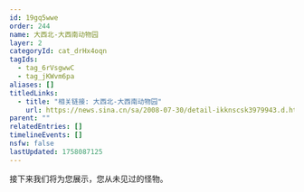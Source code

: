 ```yaml
---
id: 19gq5wwe
order: 244
name: 大西北-大西南动物园
layer: 2
categoryId: cat_drHx4oqn
tagIds:
  - tag_6rVsgwwC
  - tag_jKWvm6pa
aliases: []
titledLinks:
  - title: "相关链接: 大西北-大西南动物园"
    url: https://news.sina.cn/sa/2008-07-30/detail-ikknscsk3979943.d.html
parent: ""
relatedEntries: []
timelineEvents: []
nsfw: false
lastUpdated: 1758087125
---
```


接下来我们将为您展示，您从未见过的怪物。